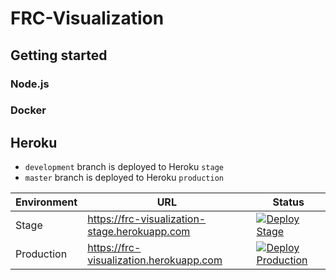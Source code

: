 # FRC-Visualization

## Getting started

### Node.js


### Docker



## Heroku

* ```development``` branch is deployed to Heroku ```stage```
* ```master``` branch is deployed to Heroku ```production```

| Environment | URL                                           | Status |
| ----------- | --------------------------------------------- | ------ |
| Stage       | https://frc-visualization-stage.herokuapp.com | [![Deploy Stage](https://github.com/lukasdanckwerth/frc-visualization/actions/workflows/deploy-stage.yml/badge.svg)](https://github.com/lukasdanckwerth/frc-visualization/actions/workflows/deploy-stage.yml) |
| Production  | https://frc-visualization.herokuapp.com       | [![Deploy Production](https://github.com/lukasdanckwerth/frc-visualization/actions/workflows/deploy-production.yml/badge.svg)](https://github.com/lukasdanckwerth/frc-visualization/actions/workflows/deploy-production.yml) |

